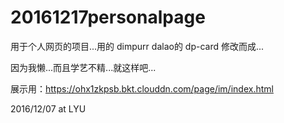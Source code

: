 # 20161217personalpage

用于个人网页的项目...用的 dimpurr dalao的 dp-card 修改而成...

因为我懒...而且学艺不精...就这样吧...

展示用：https://ohx1zkpsb.bkt.clouddn.com/page/im/index.html

2016/12/07 at LYU

